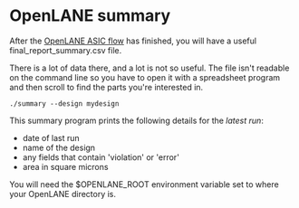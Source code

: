 # OpenLANE summary

After the [OpenLANE ASIC flow](https://github.com/efabless/openlane) has finished, you will have a useful final_report_summary.csv file.

There is a lot of data there, and a lot is not so useful. The file isn't readable on the command line so you have to open it with a spreadsheet program and then scroll to find the parts you're interested in.

    ./summary --design mydesign

This summary program prints the following details for the _latest run_:

* date of last run
* name of the design
* any fields that contain 'violation' or 'error'
* area in square microns

You will need the $OPENLANE_ROOT environment variable set to where your OpenLANE directory is.
